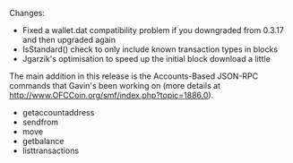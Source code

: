 Changes:
* Fixed a wallet.dat compatibility problem if you downgraded from 0.3.17 and then upgraded again
* IsStandard() check to only include known transaction types in blocks
* Jgarzik's optimisation to speed up the initial block download a little

The main addition in this release is the Accounts-Based JSON-RPC commands that Gavin's been working on (more details at http://www.OFCCoin.org/smf/index.php?topic=1886.0).  
* getaccountaddress
* sendfrom
* move
* getbalance
* listtransactions
